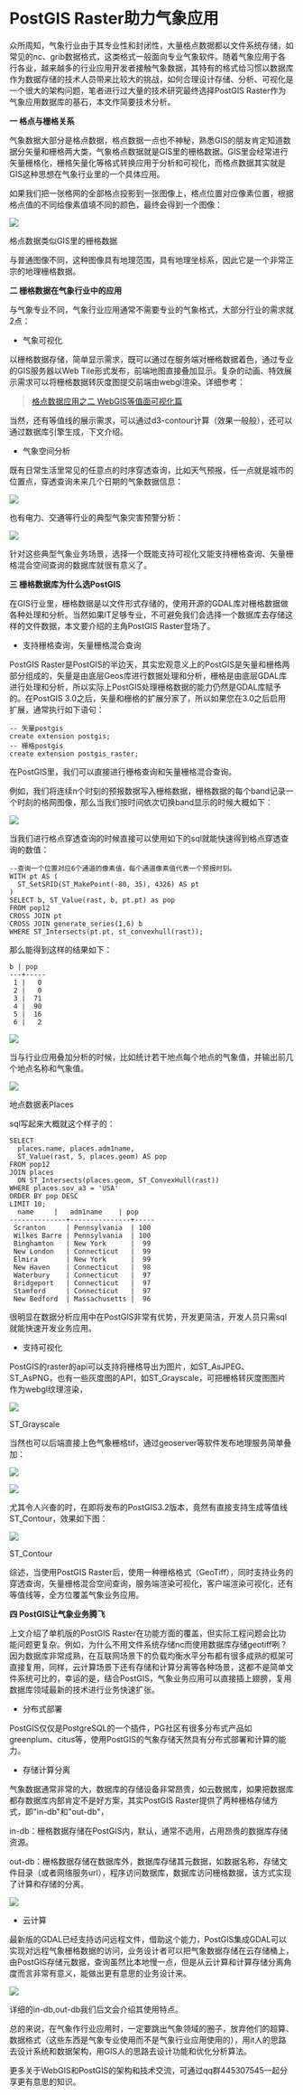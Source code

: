 # PostGIS Raster助力气象应用
众所周知，气象行业由于其专业性和封闭性，大量格点数据都以文件系统存储，如常见的nc、grib数据格式，这类格式一般面向专业气象软件。随着气象应用于各行各业，越来越多的行业应用开发者接触气象数据，其特有的格式给习惯以数据库作为数据存储的技术人员带来比较大的挑战，如何合理设计存储、分析、可视化是一个很大的架构问题，笔者进行过大量的技术研究最终选择PostGIS Raster作为气象应用数据库的基石，本文作简要技术分析。

**一 格点与栅格关系**

气象数据大部分是格点数据，格点数据一点也不神秘，熟悉GIS的朋友肯定知道数据分矢量和栅格两大类，气象格点数据就是GIS里的栅格数据。GIS里会经常进行矢量栅格化，栅格矢量化等格式转换应用于分析和可视化，而格点数据其实就是GIS这种思想在气象行业里的一个具体应用。

如果我们把一张格网的全部格点投影到一张图像上，格点位置对应像素位置，根据格点值的不同给像素值填不同的颜色，最终会得到一个图像：

![](https://pic2.zhimg.com/v2-f49c8a01a81d8f2778b367a98d666071_b.jpg)

格点数据类似GIS里的栅格数据

与普通图像不同，这种图像具有地理范围，具有地理坐标系，因此它是一个非常正宗的地理栅格数据。

**二 栅格数据在气象行业中的应用**

与气象专业不同，气象行业应用通常不需要专业的气象格式，大部分行业的需求就2点：

*   气象可视化

以栅格数据存储，简单显示需求，既可以通过在服务端对栅格数据着色，通过专业的GIS服务器以Web Tile形式发布，前端地图直接叠加显示。复杂的动画、特效展示需求可以将栅格数据转灰度图提交前端由webgl渲染。详细参考：

> [格点数据应用之二 WebGIS等值面可视化篇](https://link.zhihu.com/?target=https%3A//mp.weixin.qq.com/s%3F__biz%3DMzg2OTUxMzM2MA%3D%3D%26mid%3D2247483709%26idx%3D1%26sn%3Dd386cb42e94b715b86dda86444d3fba0%26chksm%3Dce9aa0c2f9ed29d497648f98698b6270c9a2b89a809a90c329789fc733f993eb6782400d7560%26token%3D1032199986%26lang%3Dzh_CN%23rd)

当然，还有等值线的展示需求，可以通过d3-contour计算（效果一般般），还可以通过数据库引擎生成，下文介绍。

*   气象空间分析

既有日常生活里常见的任意点的时序穿透查询，比如天气预报，任一点就是城市的位置点，穿透查询未来几个日期的气象数据信息：

![](https://pic3.zhimg.com/v2-14ae743418cd2edc47dab9fb66d46afe_b.jpg)

也有电力、交通等行业的典型气象灾害预警分析：

![](https://pic1.zhimg.com/v2-aa4a7e62deec3c7f9c467ff497143854_b.jpg)

针对这些典型气象业务场景，选择一个既能支持可视化又能支持栅格查询、矢量栅格混合空间查询的数据库就很有意义了。

**三 栅格数据库为什么选PostGIS**

在GIS行业里，栅格数据是以文件形式存储的，使用开源的GDAL库对栅格数据做各种处理和分析。当然如果IT足够专业，不可避免我们会选择一个数据库去存储这样的文件数据，本文要介绍的主角PostGIS Raster登场了。

*   支持栅格查询，矢量栅格混合查询

PostGIS Raster是PostGIS的半边天，其实宏观意义上的PostGIS是矢量和栅格两部分组成的，矢量是由底层Geos库进行数据处理和分析，栅格是由底层GDAL库进行处理和分析，所以实际上PostGIS处理栅格数据的能力仍然是GDAL库赋予的。在PostGIS 3.0之后，矢量和栅格的扩展分家了，所以如果您在3.0之后启用扩展，通常执行如下语句：

```text
-- 矢量postgis
create extension postgis;
-- 栅格postgis
create extension postgis_raster;
```

在PostGIS里，我们可以直接进行栅格查询和矢量栅格混合查询。

例如，我们将连续n个时刻的预报数据写入栅格数据，栅格数据的每个band记录一个时刻的格网图像，那么当我们按时间依次切换band显示的时候大概如下：

![](https://pic1.zhimg.com/v2-1e826938a93d1dc31de320579c47b0b4_b.gif)

当我们进行格点穿透查询的时候直接可以使用如下的sql就能快速得到格点穿透查询的数值：

```text
--查询一个位置对应6个通道的像素值，每个通道像素值代表一个预报时刻。
WITH pt AS (
  ST_SetSRID(ST_MakePoint(-80, 35), 4326) AS pt
)
SELECT b, ST_Value(rast, b, pt.pt) as pop 
FROM pop12
CROSS JOIN pt
CROSS JOIN generate_series(1,6) b
WHERE ST_Intersects(pt.pt, st_convexhull(rast));
```

那么能得到这样的结果如下：

```text
b | pop 
---+-----
 1 |   0
 2 |   0
 3 |  71
 4 |  90
 5 |  16
 6 |   2
```

![](https://pic2.zhimg.com/v2-d9298b28447bb31999ec8518c2ba7ca1_b.jpg)

当与行业应用叠加分析的时候，比如统计若干地点每个地点的气象值，并输出前几个地点名称和气象值。

![](https://pic3.zhimg.com/v2-2f869f0eb1c88868d42a42a3c62754a2_b.jpg)

地点数据表Places

sql写起来大概就这个样子的：

```text
SELECT 
  places.name, places.adm1name, 
  ST_Value(rast, 5, places.geom) AS pop 
FROM pop12
JOIN places 
  ON ST_Intersects(places.geom, ST_ConvexHull(rast))
WHERE places.sov_a3 = 'USA'
ORDER BY pop DESC 
LIMIT 10;
  name     |   adm1name    | pop 
--------------+---------------+-----
 Scranton     | Pennsylvania  | 100
 Wilkes Barre | Pennsylvania  | 100
 Binghamton   | New York      |  99
 New London   | Connecticut   |  99
 Elmira       | New York      |  99
 New Haven    | Connecticut   |  98
 Waterbury    | Connecticut   |  97
 Bridgeport   | Connecticut   |  97
 Stamford     | Connecticut   |  97
 New Bedford  | Massachusetts |  96
```

很明显在数据分析应用中在PostGIS非常有优势，开发更简洁，开发人员只需sql就能快速开发业务应用。

*   支持可视化

PostGIS的raster的api可以支持将栅格导出为图片，如ST\_AsJPEG、ST\_AsPNG，也有一些灰度图的API，如ST_Grayscale，可把栅格转灰度图图片作为webgl纹理渲染，

![](https://pic3.zhimg.com/v2-9d448b8058296852adcc368dc12a56aa_b.jpg)

ST_Grayscale

当然也可以后端直接上色气象栅格tif，通过geoserver等软件发布地理服务简单叠加：

![](https://pic3.zhimg.com/v2-ed2ab48caf953769aaeac2b1a432092e_b.jpg)

![](https://pic3.zhimg.com/v2-1cde2ca5f96524764aa3722a9332f712_b.jpg)

尤其令人兴奋的时，在即将发布的PostGIS3.2版本，竟然有直接支持生成等值线ST_Contour，效果如下图：

![](https://pic2.zhimg.com/v2-f02a0a42a1fae5c95708d3fd37a75d59_b.jpg)

ST_Contour

综述，当使用PostGIS Raster后，使用一种栅格格式（GeoTiff），同时支持业务的穿透查询，矢量栅格混合空间查询，服务端渲染可视化，客户端渲染可视化，还有等值线等，全方位覆盖气象业务应用。

**四 PostGIS让气象业务腾飞**

上文介绍了单机版的PostGIS Raster在功能方面的覆盖，但实际工程问题会比功能问题更复杂。例如，为什么不用文件系统存储nc而使用数据库存储geotiff咧？因为数据库非常成熟，在互联网场景下的负载均衡水平分布都有很多成熟的框架可直接复用，同样，云计算场景下还有存储和计算分离等各种场景，这都不是简单文件系统可比的，幸运的是，结合PostGIS，气象业务应用可以直接插上翅膀，复用数据库领域最新的技术进行业务快速扩张。

*   分布式部署

PostGIS仅仅是PostgreSQL的一个插件，PG社区有很多分布式产品如greenplum、citus等，使用PostGIS的气象存储天然具有分布式部署和计算的能力。

*   存储计算分离

气象数据通常非常的大，数据库的存储设备非常昂贵，如云数据库，如果把数据库都存数据库内部肯定不是好方案，其实PostGIS Raster提供了两种栅格存储方式，即"in-db"和"out-db"，

in-db：栅格数据存储在PostGIS内，默认，通常不选用，占用昂贵的数据库存储资源。

out-db：栅格数据存储在数据库外，数据库存储其元数据，如数据名称，存储文件目录（或者网络服务url），程序访问数据库，数据库访问栅格数据，该方式实现了计算和存储的分离。

![](https://pic3.zhimg.com/v2-ea7e0ba8768c2cbdecb34389fad258b6_b.jpg)

*   云计算

最新版的GDAL已经支持访问远程文件，借助这个能力，PostGIS集成GDAL可以实现对远程气象栅格数据的访问，业务设计者可以把气象数据存储在云存储桶上，由PostGIS存储元数据，查询虽然比本地慢一点，但是从云计算和计算存储分离角度而言非常有意义，能做出更有意思的业务设计来。

![](https://pic2.zhimg.com/v2-1ea9199afb7ceaa93c90427cd1b835c1_b.jpg)

详细的in-db,out-db我们后文会介绍其使用特点。

总的来说，在气象作行业应用时，一定要跳出气象领域的圈子，放弃他们的超算、数据格式（这些东西是气象专业使用而不是气象行业应用使用的），用it人的思路去设计系统和数据架构，用GIS人的思路去设计功能和优化分析算法。

更多关于WebGIS和PostGIS的架构和技术交流，可通过qq群445307545一起分享更有意思的知识。